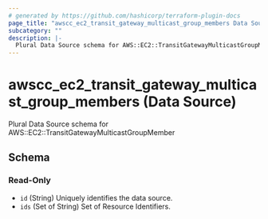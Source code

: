```yaml
---
# generated by https://github.com/hashicorp/terraform-plugin-docs
page_title: "awscc_ec2_transit_gateway_multicast_group_members Data Source - terraform-provider-awscc"
subcategory: ""
description: |-
  Plural Data Source schema for AWS::EC2::TransitGatewayMulticastGroupMember
---
```


# awscc_ec2_transit_gateway_multicast_group_members (Data Source)

Plural Data Source schema for AWS::EC2::TransitGatewayMulticastGroupMember



<!-- schema generated by tfplugindocs -->
## Schema

### Read-Only

- `id` (String) Uniquely identifies the data source.
- `ids` (Set of String) Set of Resource Identifiers.
